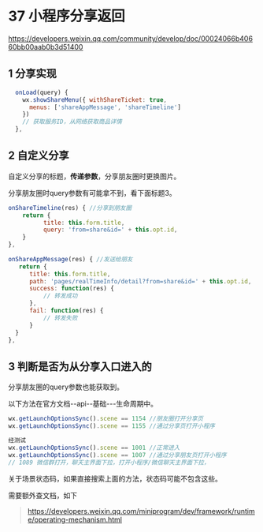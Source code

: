 # 37 小程序分享返回

https://developers.weixin.qq.com/community/develop/doc/00024066b40660bb00aab0b3d51400

## 1 分享实现

```javascript
  onLoad(query) {
    wx.showShareMenu({ withShareTicket: true,
      menus: ['shareAppMessage', 'shareTimeline']
    })
    // 获取服务ID，从网络获取商品详情
  },
```



## 2 自定义分享

自定义分享的标题，**传递参数**，分享朋友圈时更换图片。

分享朋友圈时query参数有可能拿不到，看下面标题3。

````js
onShareTimeline(res) { //分享到朋友圈
	return {
          title: this.form.title,
          query: 'from=share&id=' + this.opt.id,
	}
},
    
onShareAppMessage(res) { //发送给朋友
   return {
      title: this.form.title,
      path: 'pages/realTimeInfo/detail?from=share&id=' + this.opt.id,
      success: function(res) {
          // 转发成功
      },
      fail: function(res) {
          // 转发失败
      }
  }
},
````



## 3 判断是否为从分享入口进入的

分享朋友圈的query参数也能获取到。

以下方法在官方文档--api--基础---生命周期中。

```js
wx.getLaunchOptionsSync().scene == 1154 //朋友圈打开分享页
wx.getLaunchOptionsSync().scene == 1155 //通过分享页打开小程序

经测试
wx.getLaunchOptionsSync().scene == 1001 //正常进入
wx.getLaunchOptionsSync().scene == 1007 //通过分享朋友页打开小程序
// 1089 微信群打开，聊天主界面下拉，打开小程序/微信聊天主界面下拉，
```

关于场景状态码，如果直接搜索上面的方法，状态码可能不包含这些。

需要额外查文档，如下

> https://developers.weixin.qq.com/miniprogram/dev/framework/runtime/operating-mechanism.html

